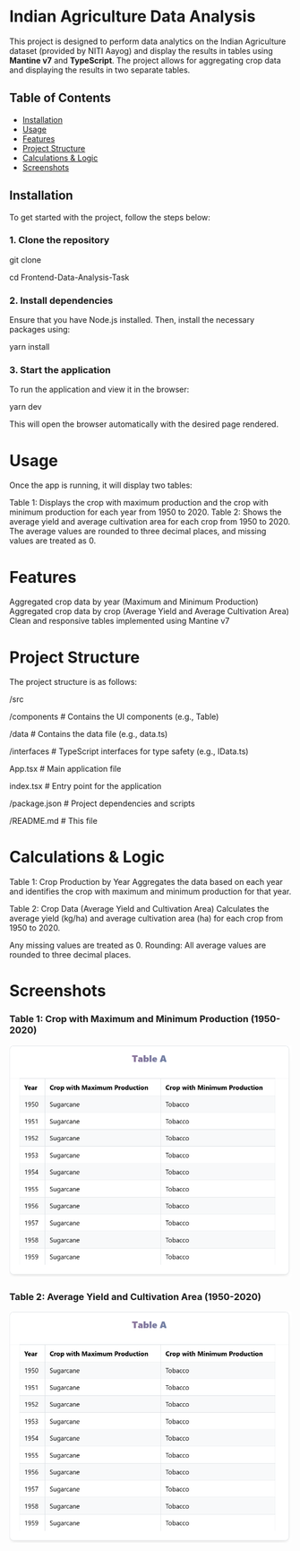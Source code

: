 # Indian Agriculture Data Analysis

This project is designed to perform data analytics on the Indian Agriculture dataset (provided by NITI Aayog) and display the results in tables using **Mantine v7** and **TypeScript**. The project allows for aggregating crop data and displaying the results in two separate tables.

## Table of Contents

- [Installation](#installation)
- [Usage](#usage)
- [Features](#features)
- [Project Structure](#project-structure)
- [Calculations & Logic](#calculations--logic)
- [Screenshots](#screenshots)

## Installation

To get started with the project, follow the steps below:

### 1. Clone the repository

git clone [<your-repository-url>](https://github.com/PeerMohammad07/Frontend-Data-Analysis-Task.git)

cd Frontend-Data-Analysis-Task

### 2. Install dependencies

Ensure that you have Node.js installed. Then, install the necessary packages using:

yarn install

### 3. Start the application
To run the application and view it in the browser:

yarn dev

This will open the browser automatically with the desired page rendered.

# Usage

Once the app is running, it will display two tables:

Table 1: Displays the crop with maximum production and the crop with minimum production for each year from 1950 to 2020.
Table 2: Shows the average yield and average cultivation area for each crop from 1950 to 2020.
The average values are rounded to three decimal places, and missing values are treated as 0.

# Features

Aggregated crop data by year (Maximum and Minimum Production)
Aggregated crop data by crop (Average Yield and Average Cultivation Area)
Clean and responsive tables implemented using Mantine v7


# Project Structure

The project structure is as follows:

/src

  /components      # Contains the UI components (e.g., Table)
  
  /data            # Contains the data file (e.g., data.ts)
  
  /interfaces      # TypeScript interfaces for type safety (e.g., IData.ts)
  
  App.tsx          # Main application file
  
  index.tsx        # Entry point for the application
  
/package.json      # Project dependencies and scripts

/README.md         # This file

# Calculations & Logic

Table 1: Crop Production by Year
Aggregates the data based on each year and identifies the crop with maximum and minimum production for that year.

Table 2: Crop Data (Average Yield and Cultivation Area)
Calculates the average yield (kg/ha) and average cultivation area (ha) for each crop from 1950 to 2020.

Any missing values are treated as 0.
Rounding: All average values are rounded to three decimal places.

# Screenshots

### Table 1: Crop with Maximum and Minimum Production (1950-2020)
![Table 1 Screenshot](src/assets/images/table1.png)

### Table 2: Average Yield and Cultivation Area (1950-2020)
![Table 2 Screenshot](src/assets/images/Table1.png)

